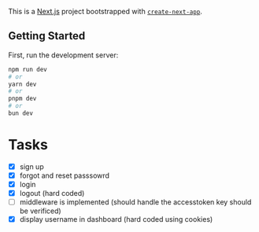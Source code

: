 This is a [Next.js](https://nextjs.org/) project bootstrapped with [`create-next-app`](https://github.com/vercel/next.js/tree/canary/packages/create-next-app).

## Getting Started

First, run the development server:

```bash
npm run dev
# or
yarn dev
# or
pnpm dev
# or
bun dev
```

# Tasks
- [x] sign up
- [x] forgot and reset passsowrd
- [x] login
- [x] logout (hard coded)
- [ ] middleware is implemented (should handle the accesstoken key should be verificed)
- [x] display username in dashboard (hard coded using cookies)
